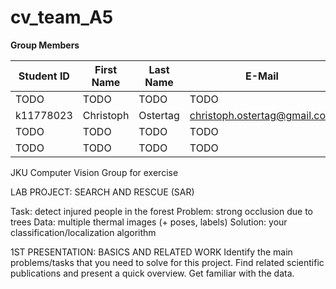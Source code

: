 # cv_team_A5

**Group Members**

| Student ID    | First Name  | Last Name      | E-Mail                  |
| --------------|-------------|----------------|-------------------------|
|     TODO      |     TODO    |     TODO       |     TODO                |
|   k11778023   |  Christoph  |    Ostertag    | christoph.ostertag@gmail.com |
|     TODO      |     TODO    |     TODO       |     TODO                |
|     TODO      |     TODO    |     TODO       |     TODO                |

JKU Computer Vision Group for exercise


LAB PROJECT: SEARCH AND RESCUE (SAR)

Task: detect injured people in the forest
Problem: strong occlusion due to trees
Data: multiple thermal images (+ poses, labels)
Solution: your classification/localization algorithm


1ST PRESENTATION: BASICS AND RELATED WORK
Identify the main problems/tasks that you need to solve for this project.
Find related scientific publications and present a quick overview.
Get familiar with the data.
